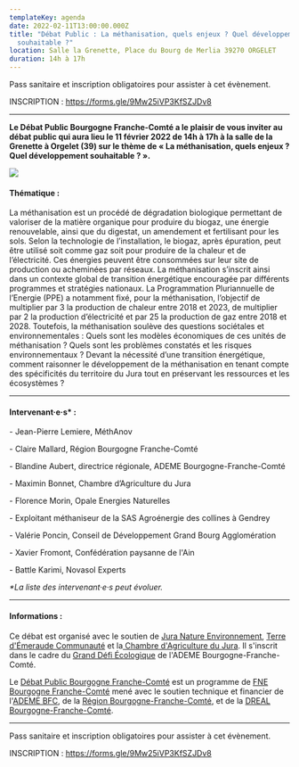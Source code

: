 ```yaml
---
templateKey: agenda
date: 2022-02-11T13:00:00.000Z
title: "Débat Public : La méthanisation, quels enjeux ? Quel développement
  souhaitable ?"
location: Salle la Grenette, Place du Bourg de Merlia 39270 ORGELET
duration: 14h à 17h
---
```

<!--StartFragment-->

Pass sanitaire et inscription obligatoires pour assister à cet évènement.

INSCRIPTION : <https://forms.gle/9Mw25iVP3KfSZJDv8>

- - -

**Le Débat Public Bourgogne Franche-Comté a le plaisir de vous inviter au débat public qui aura lieu le 11 février 2022 de 14h à 17h à la salle de la Grenette à Orgelet (39) sur le thème de « La méthanisation, quels enjeux ? Quel développement souhaitable ? ».**

![](/img/2022_affiche-dp-bfc_méthanisation_400.png#img-center)

#### Thématique :

La méthanisation est un procédé de dégradation biologique permettant de valoriser de la matière organique pour produire du biogaz, une énergie renouvelable, ainsi que du digestat, un amendement et fertilisant pour les sols. Selon la technologie de l’installation, le biogaz, après épuration, peut être utilisé soit comme gaz soit pour produire de la chaleur et de l’électricité. Ces énergies peuvent être consommées sur leur site de production ou acheminées par réseaux.
La méthanisation s’inscrit ainsi dans un contexte global de transition énergétique encouragée par différents programmes et stratégies nationaux. La Programmation Pluriannuelle de l’Energie (PPE) a notamment fixé, pour la méthanisation, l’objectif de multiplier par 3 la production de chaleur entre 2018 et 2023, de multiplier par 2 la production d’électricité et par 25 la production de gaz entre 2018 et 2028.
Toutefois, la méthanisation soulève des questions sociétales et environnementales : Quels sont les modèles économiques de ces unités de méthanisation ? Quels sont les problèmes constatés et les risques environnementaux ? Devant la nécessité d’une transition énergétique, comment raisonner le développement de la méthanisation en tenant compte des spécificités du territoire du Jura tout en préservant les ressources et les écosystèmes ?

- - -

#### Intervenant·e·s* :

\- Jean-Pierre Lemiere, MéthAnov

\- Claire Mallard, Région Bourgogne Franche-Comté

\- Blandine Aubert, directrice régionale, ADEME Bourgogne-Franche-Comté

\- Maximin Bonnet, Chambre d’Agriculture du Jura

\- Florence Morin, Opale Energies Naturelles

\- Exploitant méthaniseur de la SAS Agroénergie des collines à Gendrey

\- Valérie Poncin, Conseil de Développement Grand Bourg Agglomération

\- Xavier Fromont, Confédération paysanne de l'Ain

\- Battle Karimi, Novasol Experts

*\*La liste des intervenant·e·s peut évoluer.*

- - -

#### Informations :

Ce débat est organisé avec le soutien de [Jura Nature Environnement](https://www.jne.asso.fr/), [Terre d'Émeraude Communauté](https://www.terredemeraude.fr/) et la[ Chambre d'Agriculture du Jura](https://bourgognefranchecomte.chambres-agriculture.fr/jura/). Il s'inscrit dans le cadre du [Grand Défi Écologique](https://www.legranddefiecologique.ademe.fr/) de l'ADEME Bourgogne-Franche-Comté.

Le [Débat Public Bourgogne Franche-Comté](https://www.fne-bfc.fr/nos-actions/programmes/d%C3%A9bat-public/) est un programme de [FNE Bourgogne Franche-Comté](https://www.fne-bfc.fr/) mené avec le soutien technique et financier de l'[ADEME BFC](https://bourgogne-franche-comte.ademe.fr/), de la [Région Bourgogne-Franche-Comté](https://www.bourgognefranchecomte.fr/), et de la [DREAL Bourgogne-Franche-Comté](http://www.bourgogne-franche-comte.developpement-durable.gouv.fr/).

- - -

Pass sanitaire et inscription obligatoires pour assister à cet évènement.

INSCRIPTION : <https://forms.gle/9Mw25iVP3KfSZJDv8>

<!--EndFragment-->